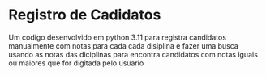 # Registro de Cadidatos

Um codigo desenvolvido em python 3.11 para registra candidatos manualmente com notas para cada
cada disiplina e fazer uma busca usando as notas das diciplinas para encontra candidatos
com notas iguais ou maiores que for digitada pelo usuario
